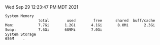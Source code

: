 Wed Sep 29 12:23:47 PM MDT 2021
```bash
System Memory
               total        used        free      shared  buff/cache   available
Mem:           7.7Gi       1.2Gi       4.1Gi       8.0Mi       2.3Gi       6.1Gi
Swap:          7.6Gi       689Mi       7.0Gi
System Storage
656M	.
```
